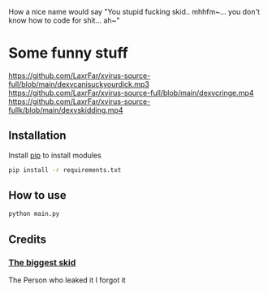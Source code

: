 How a nice name would say "You stupid fucking skid.. mhhfm~... you don't know how to code for shit... ah~"

# Some funny stuff 
https://github.com/LaxrFar/xvirus-source-full/blob/main/dexvcanisuckyourdick.mp3
https://github.com/LaxrFar/xvirus-source-full/blob/main/dexvcringe.mp4
https://github.com/LaxrFar/xvirus-source-fullk/blob/main/dexvskidding.mp4

## Installation

Install [pip](https://pip.pypa.io/en/stable/) to install modules

```bash
pip install -r requirements.txt
```

## How to use

```python
python main.py
```


## Credits

### [The biggest skid](https://dexv.lol)
The Person who leaked it I forgot it
